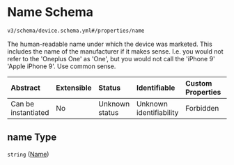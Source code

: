 # Name Schema

```txt
v3/schema/device.schema.yml#/properties/name
```

The human-readable name under which the device was marketed. This includes the name of the manufacturer if it makes sense. I.e. you would not refer to the 'Oneplus One' as 'One', but you would not call the 'iPhone 9' 'Apple iPhone 9'. Use common sense.

| Abstract            | Extensible | Status         | Identifiable            | Custom Properties | Additional Properties | Access Restrictions | Defined In                                                          |
| :------------------ | :--------- | :------------- | :---------------------- | :---------------- | :-------------------- | :------------------ | :------------------------------------------------------------------ |
| Can be instantiated | No         | Unknown status | Unknown identifiability | Forbidden         | Allowed               | none                | [device.schema.json*](../device.schema.json "open original schema") |

## name Type

`string` ([Name](device-properties-name.md))

